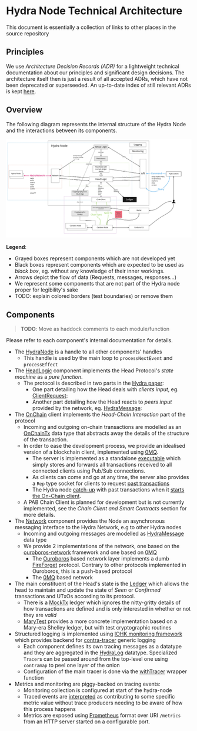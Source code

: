 # Hydra Node Technical Architecture

This document is essentially a collection of links to other places in the source repository

## Principles

We use _Architecture Decision Records (ADR)_ for a lightweight technical
documentation about our principles and significant design decisions. The
architecture itself then is just a result of all accepted ADRs, which have not
been deprecated or superseeded. An up-to-date index of still relevant ADRs is
kept [here](./adr/README.md).

## Overview

The following diagram represents the internal structure of the Hydra Node and the interactions between its components.

![](images/hydra-components.jpg)

**Legend**:
- Grayed boxes represent components which are not developed yet
- Black boxes represent components which are expected to be used as _black box_, eg. without any knowledge of their inner workings.
- Arrows depict the flow of data (Requests, messages, responses...)
- We represent some components that are not part of the Hydra node proper for legibility's sake
- TODO: explain colored borders (test boundaries) or remove them

## Components

> **TODO**: Move as haddock comments to each module/function

Please refer to each component's internal documentation for details.

* The [HydraNode](../hydra-node/src/Hydra/Node.hs) is a handle to all other components' handles
  * This handle is used by the main loop to `processNextEvent` and `processEffect`
* The [HeadLogic](../hydra-node/src/Hydra/HeadLogic.hs) component implements the Head Protocol's _state machine_ as a _pure function_.
  * The protocol is described in two parts in the [Hydra paper](https://iohk.io/en/research/library/papers/hydrafast-isomorphic-state-channels/):
    * One part detailing how the Head deals with _clients input_, eg. [ClientRequest](../hydra-node/src/Hydra/HeadLogic.hs#L47):
    * Another part detailing how the Head reacts to _peers input_ provided by the network, eg. [HydraMessage](..//hydra-node/src/Hydra/HeadLogic.hs#L68):
* The [OnChain](../hydra-node/src/Hydra/Node.hs#L171) client implements the _Head-Chain Interaction_ part of the protocol
  * Incoming and outgoing on-chain transactions are modelled as an [OnChainTx](../hydra-node/src/Hydra/HeadLogic.hs#L77) data type that abstracts away the details of the structure of the transaction.
  * In order to ease the development process, we provide an idealised version of a blockchain client, implemented using [0MQ](https://zeromq.org/).
    * The server is implemented as a standalone [executable](../hydra-node/exe/mock-chain/Main.hs) which simply stores and forwards all transactions received to all connected clients using Pub/Sub connections.
    * As clients can come and go at any time, the server also provides a `Rep` type socket for clients to request [past transactions](../hydra-node/src/Hydra/Chain/ZeroMQ.hs#L108)
    * The Hydra node [catch-up](../hydra-node/src/Hydra/Chain/ZeroMQ.hs#L144) with past transactions when it [starts the On-Chain client](../hydra-node/exe/hydra-node/Main.hs#L40).
  * A PAB Chain Client is planned for development but is not currently implemented, see the _Chain Client and Smart Contracts_ section for more details.
* The [Network](../hydra-node/src/Hydra/Network.hs) component provides the Node an asynchronous messaging interface to the Hydra Network, e.g to other Hydra nodes
  * Incoming and outgoing messages are modelled as [HydraMessage](../hydra-node/src/Hydra/HeadLogic.hs#L68) data type
  * We provide 2 implementations of the network, one based on the [ouroboros-network](https://github.com/input-output-hk/ouroboros-network/tree/master/ouroboros-network-framework) framework and one based on [0MQ](https://zeromq.org/)
    * The [Ouroboros](../hydra-node/src/Hydra/Network/Ouroboros.hs) based network layer implements a dumb [FireForget](../hydra-node/src/Hydra/Network/Ouroboros/Type.hs) protocol. Contrary to other protocols implemented in Ouroboros, this is a push-based protocol
    * The [0MQ](../hydra-node/src/Hydra/Network/ZeroMQ.hs) based network
* The main constituent of the Head's state is the [Ledger](../hydra-node/src/Hydra/Ledger.hs) which allows the head to maintain and update the state of _Seen_ or _Confirmed_ transactions and UTxOs according to its protocol.
  * There is a [MockTx](../hydra-node/src/Hydra/Ledger/Mock.hs) ledger which ignores the nitty-gritty details of how transactions are defined and is only interested in whether or not they are _valid_
  * [MaryTest](../hydra-node/src/Hydra/Ledger/MaryTest.hs) provides a more concrete implementation based on a Mary-era Shelley ledger, but with test cryptographic routines
* Structured logging is implemented using [IOHK monitoring framework](https://github.com/input-output-hk/iohk-monitoring-framework) which provides backend for [contra-tracer](https://hackage.haskell.org/package/contra-tracer) generic logging
  * Each component defines its own tracing messages as a datatype and they are aggregated in the [HydraLog](../hydra-node/src/Hydra/Logging/Messages.hs) datatype. Specialized `Tracer`s can be passed around from the top-level one using `contramap` to peel one layer of the onion
  * Configuration of the main tracer is done via the [withTracer](../hydra-node/src/Hydra/Logging.hs) wrapper function
* Metrics and monitoring are piggy-backed on tracing events:
  * Monitoring collection is configured at start of the hydra-node
  * Traced events are [interpreted](../hydra-node/src/Hydra/Logging/Monitoring.hs) as contributing to some specific metric value without trace producers needing to be aware of how this process happens
  * Metrics are exposed using [Prometheus](https://prometheus.io/docs/instrumenting/exposition_formats/) format over URI `/metrics` from an HTTP server started on a configurable port.
